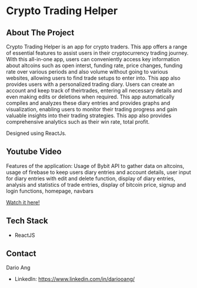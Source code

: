 # Crypto Trading Helper

## About The Project

Crypto Trading Helper is an app for crypto traders. This app offers a range of essential features to assist users in their cryptocurrency trading journey. With this all-in-one app, users can conveniently access key information about altcoins such as open interst, funding rate, price changes, funding rate over various periods and also volume without going to various websites, allowing users to find trade setups to enter into. This app also provides users with a personalized trading diary. Users can create an account and keep track of theirtrades, entering all necessary details and even making edits or deletions when required. This app automatically compiles and analyzes these diary entries and provides graphs and visualization, enabling users to monitor their trading progress and gain valuable insights into their trading strategies. This app also provides comprehensive analytics such as their win rate, total profit.

Designed using ReactJs.

## Youtube Video

Features of the application: Usage of Bybit API to gather data on altcoins, usage of firebase to keep users diary entries and account details, user input for diary entries with edit and delete function, display of diary entries, analysis and statistics of trade entries, display of bitcoin price, signup and login functions, homepage, navbars

[Watch it here!](https://youtu.be/c-2nxSX9v9Q)

## Tech Stack

- ReactJS

## Contact
Dario Ang
- LinkedIn: https://www.linkedin.com/in/dariooang/
